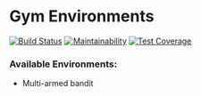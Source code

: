 Gym Environments
======

[![Build Status](https://travis-ci.org/gbaptista/gym-environments.svg?branch=master)](https://travis-ci.org/gbaptista/gym-environments)
[![Maintainability](https://api.codeclimate.com/v1/badges/5984ca9e338cf33a4d02/maintainability)](https://codeclimate.com/github/gbaptista/gym-environments/maintainability)
[![Test Coverage](https://api.codeclimate.com/v1/badges/5984ca9e338cf33a4d02/test_coverage)](https://codeclimate.com/github/gbaptista/gym-environments/test_coverage)

### Available Environments:
* Multi-armed bandit
